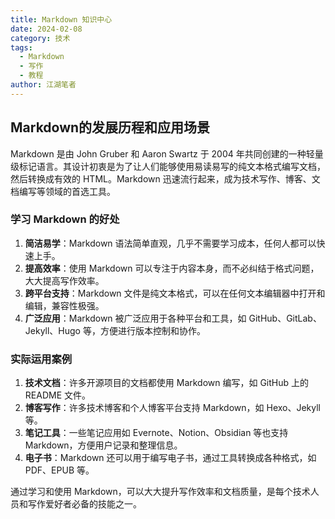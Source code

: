 ```yaml
---
title: Markdown 知识中心
date: 2024-02-08
category: 技术
tags:
  - Markdown
  - 写作
  - 教程
author: 江湖笔者
---
```


## Markdown的发展历程和应用场景

Markdown 是由 John Gruber 和 Aaron Swartz 于 2004 年共同创建的一种轻量级标记语言。其设计初衷是为了让人们能够使用易读易写的纯文本格式编写文档，然后转换成有效的 HTML。Markdown 迅速流行起来，成为技术写作、博客、文档编写等领域的首选工具。

### 学习 Markdown 的好处

1. **简洁易学**：Markdown 语法简单直观，几乎不需要学习成本，任何人都可以快速上手。
2. **提高效率**：使用 Markdown 可以专注于内容本身，而不必纠结于格式问题，大大提高写作效率。
3. **跨平台支持**：Markdown 文件是纯文本格式，可以在任何文本编辑器中打开和编辑，兼容性极强。
4. **广泛应用**：Markdown 被广泛应用于各种平台和工具，如 GitHub、GitLab、Jekyll、Hugo 等，方便进行版本控制和协作。

### 实际运用案例

1. **技术文档**：许多开源项目的文档都使用 Markdown 编写，如 GitHub 上的 README 文件。
2. **博客写作**：许多技术博客和个人博客平台支持 Markdown，如 Hexo、Jekyll 等。
3. **笔记工具**：一些笔记应用如 Evernote、Notion、Obsidian 等也支持 Markdown，方便用户记录和整理信息。
4. **电子书**：Markdown 还可以用于编写电子书，通过工具转换成各种格式，如 PDF、EPUB 等。

通过学习和使用 Markdown，可以大大提升写作效率和文档质量，是每个技术人员和写作爱好者必备的技能之一。